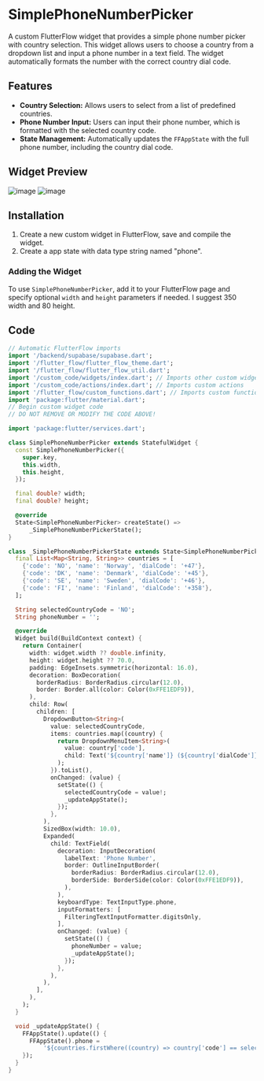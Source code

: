 # SimplePhoneNumberPicker

A custom FlutterFlow widget that provides a simple phone number picker with country selection. This widget allows users to choose a country from a dropdown list and input a phone number in a text field. The widget automatically formats the number with the correct country dial code.

## Features
- **Country Selection:** Allows users to select from a list of predefined countries.
- **Phone Number Input:** Users can input their phone number, which is formatted with the selected country code.
- **State Management:** Automatically updates the `FFAppState` with the full phone number, including the country dial code.

## Widget Preview
![image](https://github.com/user-attachments/assets/e7efdb9d-786e-403d-9d20-db6171507838)
![image](https://github.com/user-attachments/assets/dd5a6cfc-4bf9-4e4d-839d-127292002871)

## Installation
1. Create a new custom widget in FlutterFlow, save and compile the widget.
2. Create a app state with data type string named "phone".

### Adding the Widget
To use `SimplePhoneNumberPicker`, add it to your FlutterFlow page and specify optional `width` and `height` parameters if needed. I suggest 350 width and 80 height.

## Code 
```dart
// Automatic FlutterFlow imports
import '/backend/supabase/supabase.dart';
import '/flutter_flow/flutter_flow_theme.dart';
import '/flutter_flow/flutter_flow_util.dart';
import '/custom_code/widgets/index.dart'; // Imports other custom widgets
import '/custom_code/actions/index.dart'; // Imports custom actions
import '/flutter_flow/custom_functions.dart'; // Imports custom functions
import 'package:flutter/material.dart';
// Begin custom widget code
// DO NOT REMOVE OR MODIFY THE CODE ABOVE!

import 'package:flutter/services.dart';

class SimplePhoneNumberPicker extends StatefulWidget {
  const SimplePhoneNumberPicker({
    super.key,
    this.width,
    this.height,
  });

  final double? width;
  final double? height;

  @override
  State<SimplePhoneNumberPicker> createState() =>
      _SimplePhoneNumberPickerState();
}

class _SimplePhoneNumberPickerState extends State<SimplePhoneNumberPicker> {
  final List<Map<String, String>> countries = [
    {'code': 'NO', 'name': 'Norway', 'dialCode': '+47'},
    {'code': 'DK', 'name': 'Denmark', 'dialCode': '+45'},
    {'code': 'SE', 'name': 'Sweden', 'dialCode': '+46'},
    {'code': 'FI', 'name': 'Finland', 'dialCode': '+358'},
  ];

  String selectedCountryCode = 'NO';
  String phoneNumber = '';

  @override
  Widget build(BuildContext context) {
    return Container(
      width: widget.width ?? double.infinity,
      height: widget.height ?? 70.0,
      padding: EdgeInsets.symmetric(horizontal: 16.0),
      decoration: BoxDecoration(
        borderRadius: BorderRadius.circular(12.0),
        border: Border.all(color: Color(0xFFE1EDF9)),
      ),
      child: Row(
        children: [
          DropdownButton<String>(
            value: selectedCountryCode,
            items: countries.map((country) {
              return DropdownMenuItem<String>(
                value: country['code'],
                child: Text('${country['name']} (${country['dialCode']})'),
              );
            }).toList(),
            onChanged: (value) {
              setState(() {
                selectedCountryCode = value!;
                _updateAppState();
              });
            },
          ),
          SizedBox(width: 10.0),
          Expanded(
            child: TextField(
              decoration: InputDecoration(
                labelText: 'Phone Number',
                border: OutlineInputBorder(
                  borderRadius: BorderRadius.circular(12.0),
                  borderSide: BorderSide(color: Color(0xFFE1EDF9)),
                ),
              ),
              keyboardType: TextInputType.phone,
              inputFormatters: [
                FilteringTextInputFormatter.digitsOnly,
              ],
              onChanged: (value) {
                setState(() {
                  phoneNumber = value;
                  _updateAppState();
                });
              },
            ),
          ),
        ],
      ),
    );
  }

  void _updateAppState() {
    FFAppState().update(() {
      FFAppState().phone =
          '${countries.firstWhere((country) => country['code'] == selectedCountryCode)['dialCode']}$phoneNumber';
    });
  }
}


